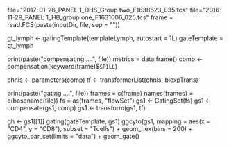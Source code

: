 
file="2017-01-26_PANEL 1_DHS_Group two_F1638623_035.fcs"
file="2016-11-29_PANEL 1_HB_group one_F1631006_025.fcs"
frame = read.FCS(paste(inputDir, file, sep = ""))

gt_lymph <-
    gatingTemplate(templateLymph, autostart = 1L)
    gateTemplate = gt_lymph
    
print(paste("compensating ....", file))
metrics = data.frame()
comp <- compensation(keyword(frame)$`SPILL`)

chnls <- parameters(comp)
tf <- transformerList(chnls, biexpTrans)

print(paste("gating ....", file))
frames = c(frame)
names(frames) = c(basename(file))
fs =  as(frames, "flowSet")
gs1 <- GatingSet(fs)
gs1 <- compensate(gs1, comp)
gs1 <- transform(gs1, tf)

gh <- gs1[[1]]
gating(gateTemplate, gs1)
 ggcyto(gs1,
              mapping = aes(x = "CD4", y = "CD8"),
              subset = "Tcells") +
    geom_hex(bins = 200) + ggcyto_par_set(limits = "data") + geom_gate()
  